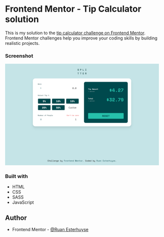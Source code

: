 # Frontend Mentor - Tip Calculator solution

This is my solution to the [tip calculator challenge on Frontend Mentor](https://www.frontendmentor.io/challenges/tip-calculator-app-ugJNGbJUX/hub/tip-calculator-app-nxN0QYSa5). Frontend Mentor challenges help you improve your coding skills by building realistic projects.

### Screenshot

![](images/screenshot-img.png)

### Built with

- HTML
- CSS
- SASS
- JavaScript

## Author

- Frontend Mentor - [@Ruan Esterhuyse](https://www.frontendmentor.io/profile/RuanEsterhuyse)
